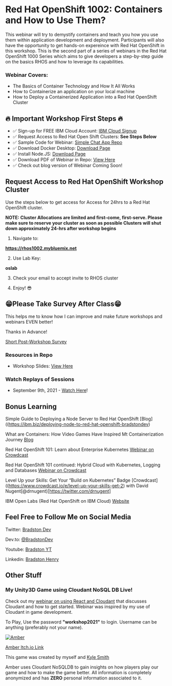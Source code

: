# Red Hat OpenShift 1002: Containers and How to Use Them?

This webinar will try to demystify containers and teach you how you use them within application development and deployment. Participants will also have the opportunity to get hands-on expereince with Red Hat OpenShift in this workshop. This is the second part of a series of webinars in the Red Hat OpenShift 1000 Series which aims to give developers a step-by-step guide on the basics RHOS and how to leverage its capabilities. 

### Webinar Covers:

- The Basics of Container Technology and How It All Works
- How to Containerize an application on your local machine
- How to Deploy a Containerized Application into a Red Hat OpenShift Cluster


## 🔥 Important Workshop First Steps 🔥

- ✅ Sign-up for FREE IBM Cloud Account:  [IBM Cloud Signup](https://ibm.biz/BdfnQp)
- ✅ Request Access to Red Hat Open Shift Clusters:  **See Steps Below**
- ✅ Sample Code for Webinar: [Simple Chat App Repo](http://ibm.biz/simple-chat-app-repo-bradstondev)
- ✅ Download Docker Desktop:  [Download Page](https://www.docker.com/products/docker-desktop)
- ✅ Install Node.JS:  [Download Page](https://nodejs.org/en/)
- ✅ Download PDF of Webinar in Repo: [View Here](https://raw.githubusercontent.com/bradstondevcode/Red-Hat-OpenShift-1002/master/RHOS_1002-09_09_2021.pdf)
- ✅ Check out blog version of Webinar Coming Soon!


## Request Access to Red Hat OpenShift Workshop Cluster

Use the steps below to get access for Access for 24hrs to a Red Hat OpenShift cluster. 

**NOTE: Cluster Allocations are limited and first-come, first-serve. Please make sure to reserve your cluster as soon as possible Clusters will shut down approximately 24-hrs after workshop begins**

1) Navigate to:

**https://rhos1002.mybluemix.net**


2) Use Lab Key:

**oslab**

3) Check your email to accept invite to RHOS cluster

4) Enjoy! 😎



## 😁Please Take Survey After Class😁

This helps me to know how I can improve and make future workshops and webinars EVEN better!

Thanks in Advance!

[Short Post-Workshop Survey](https://ibm.biz/BdfnQ8)

### Resources in Repo

- Workshop Slides: [View Here](https://raw.githubusercontent.com/bradstondevcode/Red-Hat-OpenShift-1002/master/RHOS_1002-09_09_2021.pdf)

### Watch Replays of Sessions

- September 9th, 2021 - [Watch Here](https://ibm.biz/red-hat-openshift-1002-09092021)!


## Bonus Learning

Simple Guide to Deploying a Node Server to Red Hat OpenShift  [Blog]((https://ibm.biz/deploying-node-to-red-hat-openshift-bradstondev)

What are Containers: How Video Games Have Inspired Mt Containerization Journey [Blog](https://ibm.biz/what-are-containers-devto-bradstondev)

Red Hat OpenShift 101: Learn about Enterprise Kubernetes
[Webinar on Crowdcast](http://ibm.biz/red-hat-101-crowdcast-03022021)

Red Hat OpenShift 101 continued: Hybrid Cloud with Kubernetes, Logging and Databases
[Webinar on Crowdcast](http://ibm.biz/red-hat-101-pt2-crowdcast-03192021)

Level Up your Skills: Get Your “Build on Kubernetes” Badge [Crowdcast]((https://www.crowdcast.io/e/level-up-your-skills-get-2) with David Nugent[@drnugent)[https://twitter.com/drnugent]

IBM Open Labs (Red Hat OpenShift on IBM Cloud) [Website](https://ibm.biz/open-labs-red-ha-openshift-bradstondev)


## Feel Free to Follow Me on Social Media

Twitter: [Bradston Dev](https://twitter.com/BradstonDev)

Dev.to: [@BradstonDev](https://dev.to/bradstondev)

Youtube: [Bradston YT](https://www.youtube.com/channel/UC6Ky8s71RP65akLb_XV1_OA)

Linkedin: [Bradston Henry](https://www.linkedin.com/in/bradston-henry/)


## Other Stuff


### My Unity3D Game using Cloudant NoSQL DB Live!

Check out my [webinar on using React and Cloudant](https://ibm.biz/React-andCloudant-Basics-050621) that discusses Cloudant and how to get started. Webinar was inspired by my use of Cloudant in game development.

To Play, Use the password **"workshop2021"** to login. Username can be anything (preferably not your name). 

[![Amber](https://img.itch.zone/aW1hZ2UvMTgzMTA1Lzg1NjI0Mi5wbmc=/original/uvzIJy.png "Amber")](http://https://sleeping-zebu-games.itch.io/amber "Amber")

[Amber Itch.io Link](https://sleeping-zebu-games.itch.io/amber)

This game was created by myself and [Kyle Smith](https://www.linkedin.com/in/kyle-smith-67393b80/)

Amber uses Cloudant NoSQLDB to gain insights on how players play our game and how to make the game better. All information is completely anonymized and has **ZERO** personal information associated to it.


